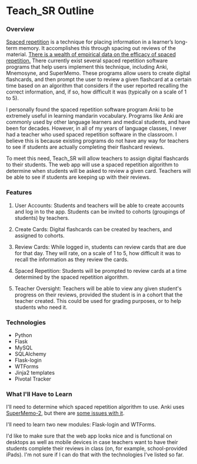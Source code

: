 # Teach_SR Outline

### Overview

[Spaced repetition](https://en.wikipedia.org/wiki/Spaced_repetition) is a technique for placing information in a learner’s long-term memory. It accomplishes this through spacing out reviews of the material. [There is a wealth of empirical data on the efficacy of spaced repetition.](https://www.gwern.net/Spaced-repetition#literature-review) There currently exist several spaced repetition software programs that help users implement this technique, including Anki, Mnemosyne, and SuperMemo. These programs allow users to create digital flashcards, and then prompt the user to review a given flashcard at a certain time based on an algorithm that considers if the user reported recalling the correct information, and, if so, how difficult it was (typically on a scale of 1 to 5).

I personally found the spaced repetition software program Anki to be extremely useful in learning mandarin vocabulary. Programs like Anki are commonly used by other language learners and medical students, and have been for decades. However, in all of my years of language classes, I never had a teacher who used spaced repetition software in the classroom. I believe this is because existing programs do not have any way for teachers to see if students are actually completing their flashcard reviews.

To meet this need, Teach_SR will allow teachers to assign digital flashcards to their students. The web app will use a spaced repetition algorithm to determine when students will be asked to review a given card. Teachers will be able to see if students are keeping up with their reviews.


### Features

1. User Accounts: Students and teachers will be able to create accounts and log in to the app. Students can be invited to cohorts (groupings of students) by teachers.

2. Create Cards: Digital flashcards can be created by teachers, and assigned to cohorts.

3. Review Cards: While logged in, students can review cards that are due for that day. They will rate, on a scale of 1 to 5, how difficult it was to recall the information as they review the cards.

4. Spaced Repetition: Students will be prompted to review cards at a time determined by the spaced repetition algorithm.

5. Teacher Oversight: Teachers will be able to view any given student's progress on their reviews, provided the student is in a cohort that the teacher created. This could be used for grading purposes, or to help students who need it.

### Technologies

* Python
* Flask
* MySQL
* SQLAlchemy
* Flask-login
* WTForms
* Jinja2 templates
* Pivotal Tracker

### What I'll Have to Learn

I'll need to determine which spaced repetition algorithm to use. Anki uses [SuperMemo-2](https://www.supermemo.com/english/ol/sm2.htm), but there are [some issues with it](http://www.blueraja.com/blog/477/a-better-spaced-repetition-learning-algorithm-sm2).

I'll need to learn two new modules: Flask-login and WTForms.

I'd like to make sure that the web app looks nice and is functional on desktops as well as mobile devices in case teachers want to have their students complete their reviews in class (on, for example, school-provided iPads). I'm not sure if I can do that with the technologies I've listed so far.